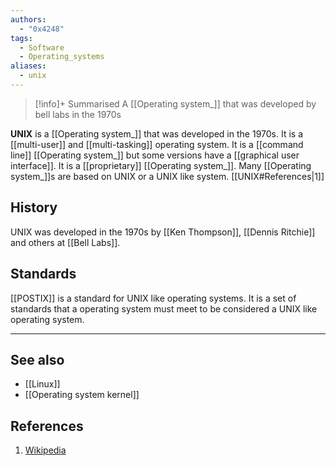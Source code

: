 ```yaml
---
authors: 
  - "0x4248"
tags:
  - Software
  - Operating_systems
aliases:
  - unix
---
```

> [!info]+ Summarised
> A [[Operating system_]] that was developed by bell labs in the 1970s

**UNIX** is a [[Operating system_]] that was developed in the 1970s. It is a [[multi-user]] and [[multi-tasking]] operating system. It is a [[command line]] [[Operating system_]] but some versions have a [[graphical user interface]]. It is a [[proprietary]] [[Operating system_]]. Many [[Operating system_]]s are based on UNIX or a UNIX like system. [[UNIX#References|1]]

## History

UNIX was developed in the 1970s by [[Ken Thompson]], [[Dennis Ritchie]] and others at [[Bell Labs]].

## Standards

[[POSTIX]] is a standard for UNIX like operating systems. It is a set of standards that a operating system must meet to be considered a UNIX like operating system.

___
## See also
- [[Linux]]
- [[Operating system kernel]]

## References
1. [Wikipedia](https://en.wikipedia.org/wiki/Unix)